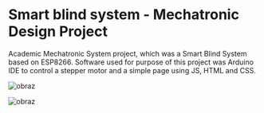 # Smart blind system - Mechatronic Design Project

Academic Mechatronic System project, which was a Smart Blind System based on ESP8266. 
Software used for purpose of this project was Arduino IDE to control a stepper motor and a simple page using JS, HTML and CSS.

![obraz](https://user-images.githubusercontent.com/108300872/217390430-86a0f4f9-feb5-44fc-b3d1-5114c6033488.png)

![obraz](https://user-images.githubusercontent.com/108300872/217390789-3f66de53-4778-4b98-8eec-9fd4d6c9a80b.png)
